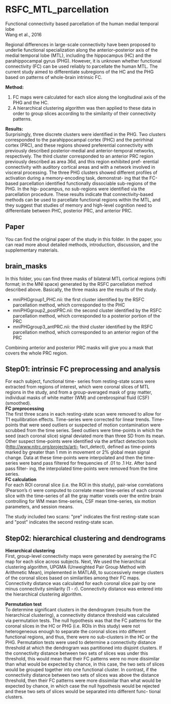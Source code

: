 # RSFC_MTL_parcellation
Functional connectivity based parcellation of the human medial temporal lobe  
Wang et al., 2016

Regional differences in large-scale connectivity have been proposed to underlie functional specialization along the anterior–posterior axis of the medial temporal lobe (MTL), including the hippocampus (HC) and the parahippocampal gyrus (PHG). However, it is unknown whether functional connectivity (FC) can be used reliably to parcellate the human MTL. The current study aimed to differentiate subregions of the HC and the PHG based on patterns of whole-brain intrinsic FC. 

**Method:**   
1. FC maps were calculated for each slice along the longitudinal axis of the PHG and the HC. 
2. A hierarchical clustering algorithm was then applied to these data in order to group slices according to the similarity of their connectivity patterns.   

**Results:**  
Surprisingly, three discrete clusters were identified in the PHG. Two clusters corresponded to the parahippocampal cortex (PHC) and the perirhinal cortex (PRC), and these regions showed preferential connectivity with previously described posterior-medial and anterior-temporal networks, respectively. The third cluster corresponded to an anterior PRC region previously described as area 36d, and this region exhibited pref- erential connectivity with auditory cortical areas and with a network involved in visceral processing. The three PHG clusters showed different profiles of activation during a memory-encoding task, demonstrat- ing that the FC-based parcellation identified functionally dissociable sub-regions of the PHG. In the hip- pocampus, no sub-regions were identified via the parcellation procedure. These results indicate that connectivity-based methods can be used to parcellate functional regions within the MTL, and they suggest that studies of memory and high-level cognition need to differentiate between PHC, posterior PRC, and anterior PRC.

## Paper 
You can find the original paper of the study in this folder. In the paper, you can read more about detailed methods, introduction, discussion, and the supplementary materials.

## brain_masks
In this folder, you can find three masks of bilateral MTL cortical regions (nifti format; in the MNI space) generated by the RSFC parcellation method described above. Basically, the three masks are the results of the study. 
* mniPHGgroup1_PHC.nii: the first cluster identified by the RSFC parcellation method, which corresponded to the PHC
* mniPHGgroup2_postPRC.nii: the second cluster identified by the RSFC parcellation method, which corresponded to a posterior portion of the PRC
* mniPHGgroup3_antPRC.nii: the third cluster identified by the RSFC parcellation method, which corresponded to an anterior region of the PRC

Combining anterior and posterior PRC masks will give you a mask that covers the whole PRC region.

## Step01: intrinsic FC preprocessing and analysis
For each subject, functional time- series from resting-state scans were extracted from regions of interest, which were coronal slices of MTL regions in the study, and from a group-averaged mask of gray matter, individual masks of white matter (WM) and cerebrospinal fluid (CSF) (smoothed).   
**FC preprocessing**  
The first three scans in each resting-state scan were removed to allow for T1 equilibration effects. Time-series were corrected for linear trends. Time-points that were seed outliers or suspected of motion contamination were scrubbed from the time series. Seed outliers were time-points in which the seed (each coronal slice) signal deviated more than three SD from its mean. Other suspect time-points were identified via the artifact detection tools (http://www.nitrc.org/projects/arti- fact_detect), defined as time-points marked by greater than 1 mm in movement or 2% global mean signal change. Data at these time-points were interpolated and then the time-series were band pass filtered for frequencies of .01 to .1 Hz. After band pass filter- ing, the interpolated time-points were removed from the time series.   
**FC calculation**  
For each ROI coronal slice (i.e. the ROI in this study), pair-wise correlations (Pearson’s r) were computed to correlate mean time-series of each coronal slice with the time-series of all the gray matter voxels over the entire brain controlling for WM mean time-series, CSF mean time-series, six motion parameters, and session means.

The study included two scans: "pre" indicates the first resting-state scan and "post" indicates the second resting-state scan.

## Step02: hierarchical clustering and dendrograms
**Hierarchical clustering**  
First, group-level connectivity maps were generated by averaing the FC map for each slice across subjects. Next, We used the hierarchical clustering algorithm, UPGMA (Unweighted Pair Group Method with Arithmetic Mean), implemented in MATLAB, to successively merge clusters of the coronal slices based on similarities among their FC maps. Connectivity distance was calculated for each coronal slice pair by one minus connectivity similarity (1 - r). Connectivity distance was entered into the hierarchical clustering algorithm.   

**Permutation test**  
To determine significant clusters in the dendrogram (results from the hierarchical clustering), a connectivity distance threshold was calculated via permutation tests. The null hypothesis was that the FC patterns for the coronal slices in the HC or PHG (i.e. ROIs in this study) were not heterogeneous enough to separate the coronal slices into different functional regions, and thus, there were no sub-clusters in the HC or the PHG. Permutation tests were used to determine a connectivity distance threshold at which the dendrogram was partitioned into disjoint clusters. If the connectivity distance between two sets of slices was under this threshold, this would mean that their FC patterns were no more dissimilar than what would be expected by chance, in this case, the two sets of slices would be grouped together into one functional cluster. In contrast, if the connectivity distance between two sets of slices was above the distance threshold, then their FC patterns were more dissimilar than what would be expected by chance, in which case the null hypothesis would be rejected and these two sets of slices would be separated into different func- tional clusters.  

